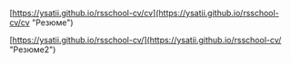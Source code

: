[https://ysatii.github.io/rsschool-cv/cv](https://ysatii.github.io/rsschool-cv/cv "Резюме")

[https://ysatii.github.io/rsschool-cv/](https://ysatii.github.io/rsschool-cv/ "Резюме2")
